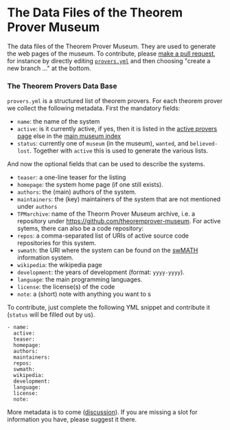 # The Data Files of the Theorem Prover Museum

The data files of the Theorem Prover Museum. They are used to generate the web pages of
the museum. To contribute, please
[make a pull request](https://help.github.com/articles/using-pull-requests), for instance
by directly editing [`provers.yml`](provers.yml) and then choosing "create a new branch
..." at the bottom.

### The Theorem Provers Data Base
`provers.yml` is a structured list of theorem provers. For each theorem prover we collect
the following metadata.  First the mandatory fields:

* `name`: the name of the system
* `active`: is it currently active, if yes, then it is listed in the [active provers page](/active/) else in the [main museum index](/)
* `status`: currently one of `museum` (in the museum), `wanted`, and `believed-lost`. Together with  `active` this is used to generate the various lists.

And now the optional fields that can be used to describe the systems.

* `teaser`: a one-line teaser for the listing 
* `homepage`: the system home page (if one still exists).
* `authors`:  the (main) authors of the system.
* `maintainers`: the (key) maintainers of the system that are not mentioned under `authors`
* `TPMarchive`: name of the Theorm Prover Museum archive, i.e. a repository under
  <https://github.com/theoremprover-museum>. For active sytems, there can also be a code repository: 
* `repos`: a comma-separated list of URIs of active source code repositories for this system. 
* `swmath`: the URI where the system can be found on the [swMATH](http://swmath.org) information  system.
* `wikipedia`: the wikipedia page
* `development`: the years of development (format: `yyyy-yyyy`). 
* `language`: the main programming languages. 
* `license`: the license(s) of the code 
* `note`: a (short) note with anything you want to s

To contribute, just complete the following YML snippet and contribute it (`status` will be
filled out by us).
```
- name: 
  active: 
  teaser: 
  homepage: 
  authors:
  maintainers:
  repos:
  swmath: 
  wikipedia: 
  development:
  language:
  license: 
  note: 
```
More metadata is to come
([discussion](https://github.com/theoremprover-museum/theoremprover-museum.github.io/issues/11)). If
  you are missing a slot for information you have, please suggest it there. 

